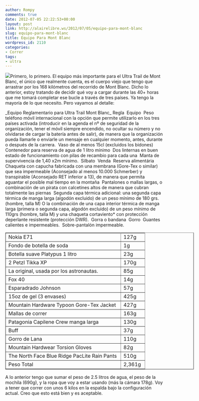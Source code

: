```yaml
---
author: Rompy
comments: true
date: 2012-07-05 22:22:53+00:00
layout: post
link: http://alairelibre.ws/2012/07/05/equipo-para-mont-blanc
slug: equipo-para-mont-blanc
title: Equipo Para Mont Blanc
wordpress_id: 2110
categories:
- Correr
tags:
- ultra
---
```


[![](http://alairelibre.ws/wp-content/uploads/2012/07/advance-skin-12-150x150.jpg)](http://alairelibre.ws/wp-content/uploads/2012/07/advance-skin-12.jpg)Primero, lo primero. El equipo más importante para el Ultra Trail de Mont Blanc, el único que realmente cuenta, es el cuerpo viejo que tengo que arrastrar por los 168 kilómetros del recorrido de Mont Blanc. Dicho lo anterior, estoy tratando de decidir qué voy a cargar durante las 40+ horas que me tomará completar ese bucle a través de tres países. Ya tengo la mayoría de lo que necesito. Pero vayamos al detalle:


<table cellpadding="5" cellspacing="2" style="width: 600px;" border="1" >
_Equipo Reglamentario para Ultra Trail Mont Blanc_
<tbody >
<tr >
Regla 
Equipo 
Peso 
</tr>
<tr >
teléfono móvil internacional con la opción que permite utilizarlo en los tres países activada (introducir en la agenda el nº de seguridad de la organización, tener el móvil siempre encendido, no ocultar su número y no olvidarse de cargar la batería antes de salir), de manera que la organización pueda llamarle o enviarle un mensaje en cualquier momento, antes, durante o después de la carrera. 

<td >Nokia E71 
</td>

<td >127g 
</td>
</tr>
<tr >
Vaso de al menos 15cl (excluidos los bidones) 

<td >Fondo de botella de soda 
</td>

<td >1g 
</td>
</tr>
<tr >
Contenedor para reserva de agua de 1 litro mínimo 

<td >Botella suave Platypus 1 litro 
</td>

<td >23g 
</td>
</tr>
<tr >
Dos linternas en buen estado de funcionamiento con pilas de recambio para cada una 

<td >2 Petzl Tikka XP 
</td>

<td >170g 
</td>
</tr>
<tr >
Manta de supervivencia de 1,40 x2m mínimo. 

<td >La original, usada por los astronautas. 
</td>

<td >85g 
</td>
</tr>
<tr >
Silbato 

<td >Fox 40 
</td>

<td >14g 
</td>
</tr>
<tr >
Venda 

<td >Esparadrado Johnson 
</td>

<td >57g 
</td>
</tr>
<tr >
Reserva alimentária 

<td >15oz de gel (3 envases) 
</td>

<td >425g 
</td>
</tr>
<tr >
Chaqueta con capucha fabricada con una membrana (Gore-Tex o similar) que sea impermeable (Aconsejado al menos 10.000 Schmerber) y transpirable (Aconsejado RET inferior a 13), de manera que permita aguantar el posible mal tiempo en la montaña 

<td >Mountain Hardware Typoon Gore-Tex Jacket 
</td>

<td >427g 
</td>
</tr>
<tr >
Pantalones o mallas largas, o combinación de un pirata con calcetines altos de manera que cubran totalmente las piernas 

<td >Mallas de correr 
</td>

<td >163g 
</td>
</tr>
<tr >
Segunda capa térmica adicional: una segunda capa térmica de manga larga (algodón excluido) de un peso mínimo de 180 grs. (hombre, talla M) O la combinación de una capa interior térmica de manga larga (primera o segunda capa, algodón excluido) de un peso mínimo de 110grs (hombre, talla M) y una chaqueta cortaviento* con protección deperlante resistente (protección DWR). 

<td >Patagonia Capilene Crew manga larga 
</td>

<td >130g 
</td>
</tr>
<tr >
Gorra o bandana 

<td >Buff 
</td>

<td >37g 
</td>
</tr>
<tr >
Gorro 

<td >Gorro de Lana 
</td>

<td >110g 
</td>
</tr>
<tr >
Guantes calientes e impermeables. 

<td >Mountain Hardwear Torsion Gloves 
</td>

<td >82g 
</td>
</tr>
<tr >
Sobre-pantalón impermeable. 

<td >The North Face Blue Ridge PacLite Rain Pants 
</td>

<td >510g 
</td>
</tr>
<tr >
 

<td >Peso Total 
</td>

<td >2,361g 
</td>
</tr>
</tbody>
</table>


A lo anterior tengo que sumar el peso de 2.5 litros de agua, el peso de la mochila (690g), y la ropa que voy a estar usando (más la cámara 178g). Voy a tener que correr con unos 6 kilos en la espalda bajo la configuración actual. Creo que esto está bien y es aceptable.

